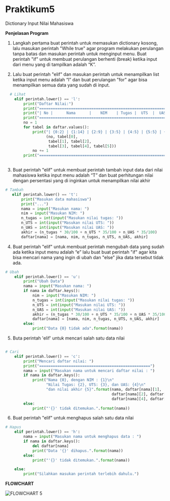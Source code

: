 # Praktikum5
Dictionary Input Nilai Mahasiswa

**Penjelasan Program**
1. Langkah pertama buat perintah untuk memasukan dictionary kosong, lalu masukan perintah "While true" agar program melakukan perulangan tanpa batas dan masukan perintah untuk menginput menu. Buat perintah "if" untuk membuat perulangan berhenti (break) ketika input dari menu yang di tampilkan adalah “K”.

2. Lalu buat perintah "elif" dan masukan perintah untuk menampilkan list ketika input menu adalah “l” dan buat perulangan "for" agar bisa menampilkan semua data yang sudah di input.
```python
  # Lihat
    elif perintah.lower() == 'l':
        print("Daftar Nilai:")
        print("===================================================================")
        print("| No |      Nama      |    NIM    | Tugas |  UTS  |  UAS  | Akhir |")
        print("===================================================================")
        no = 1
        for tabel in daftar.values():
            print("| {0:2} | {1:14} | {2:9} | {3:5} | {4:5} | {5:5} | {6:5} |".format
                  (no, tabel[0],
                   tabel[1], tabel[2],
                   tabel[3], tabel[4], tabel[5]))
            no += 1
        print("===================================================================")
        
 ```
 
 3. Buat perintah "elif" untuk membuat perintah tambah input data dari nilai mahasiswa ketika input menu adalah “T” dan buat perhitungan nilai dengan persentasi yang di inginkan untuk menampilkan nilai akhir
 ```python
 # Tambah
    elif perintah.lower() == 't':
        print("Masukan data mahasiswa")
        print("...")
        nama = input("Masukan nama: ")
        nim = input("Masukan NIM: ")
        n_tugas = int(input("Masukan nilai tugas: "))
        n_UTS = int(input("Masukan nilai UTS: "))
        n_UAS = int(input("Masukan nilai UAS: "))
        akhir = (n_tugas * 30/100 + n_UTS * 35/100 + n_UAS * 35/100)
        daftar[nama] = [nama, nim, n_tugas, n_UTS, n_UAS, akhir]
```

4. Buat perintah "elif" untuk membuat perintah mengubah data yang sudah ada ketika input menu adalah “e” lalu buat buat perintah "if" agar kita bisa mencari nama yang ingin di ubah dan "else" jika data tersebut tidak ada.
```python
# Ubah
    elif perintah.lower() == 'u':
        print("Ubah Data")
        nama = input("Masukan nama: ")
        if nama in daftar.keys():
            nim = input("Masukan NIM: ")
            n_tugas = int(input("Masukan nilai tugas: "))
            n_UTS = int(input("Masukan nilai UTS: "))
            n_UAS = int(input("Masukan nilai UAS: "))
            akhir = (n_tugas * 30/100 + n_UTS * 35/100 + n_UAS * 35/100)
            daftar[nama] = [nama, nim, n_tugas, n_UTS, n_UAS, akhir]
        else:
            print("Data {0} tidak ada".format(nama))
```

5. Buta perintah 'elif' untuk mencari salah satu data nilai
```python

# Cari
    elif perintah.lower() == 'c':
        print("Mencari daftar nilai: ")
        print("=================================================")
        nama = input("Masukan nama untuk mencari daftar nilai : ")
        if nama in daftar.keys():
            print("Nama {0}, dengan NIM : {1}\n"
                  "Nilai Tugas: {2}, UTS: {3}, dan UAS: {4}\n"
                  "dan nilai akhir {5}".format(nama, daftar[nama][1],
                                               daftar[nama][2], daftar[nama][3],
                                               daftar[nama][4], daftar[nama][5]))
        else:
            print("'{}' tidak ditemukan.".format(nama))
  ```
            
6. Buat perintah "elif" untuk menghapus salah satu data nilai
```python
# Hapus
    elif perintah.lower() == 'h':
        nama = input("Masukan nama untuk menghapus data : ")
        if nama in daftar.keys():
            del daftar[nama]
            print("Data '{}' dihapus.".format(nama))
        else:
            print("'{}' tidak ditemukan.".format(nama))

    else:
        print("Silahkan masukan perintah terlebih dahulu.")
```

**FLOWCHART**

![FLOWCHART 5](https://user-images.githubusercontent.com/56957271/70290757-7e3f3580-180b-11ea-8c84-6a40d38c8963.JPG)
